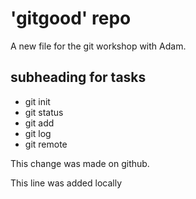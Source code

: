 # 'gitgood' repo

A new file for the git workshop with Adam.

## subheading for tasks

- git init
- git status
- git add
- git log
- git remote

This change was made on github.

This line was added locally
